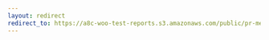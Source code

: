 ```yaml
---
layout: redirect
redirect_to: https://a8c-woo-test-reports.s3.amazonaws.com/public/pr-merge/38423/e2e/index.html
---
```

